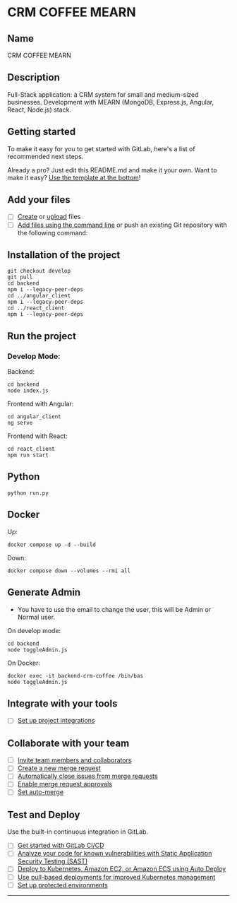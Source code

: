 # CRM COFFEE MEARN

## Name
CRM COFFEE MEARN

## Description

Full-Stack application: a CRM system for small and medium-sized businesses. Development with MEARN (MongoDB, Express.js, Angular, React, Node.js) stack.

## Getting started

To make it easy for you to get started with GitLab, here's a list of recommended next steps.

Already a pro? Just edit this README.md and make it your own. Want to make it easy? [Use the template at the bottom](#editing-this-readme)!

## Add your files

- [ ] [Create](https://docs.gitlab.com/ee/user/project/repository/web_editor.html#create-a-file) or [upload](https://docs.gitlab.com/ee/user/project/repository/web_editor.html#upload-a-file) files
- [ ] [Add files using the command line](https://docs.gitlab.com/ee/gitlab-basics/add-file.html#add-a-file-using-the-command-line) or push an existing Git repository with the following command:

## Installation of the project
```
git checkout develop
git pull
cd backend
npm i --legacy-peer-deps
cd ../angular_client
npm i --legacy-peer-deps
cd ../react_client
npm i --legacy-peer-deps
```

## Run the project
### Develop Mode:
Backend:
```
cd backend
node index.js
```

Frontend with Angular:
```
cd angular_client
ng serve
```

Frontend with React:
```
cd react_client
npm run start
```

## Python
```
python run.py
```

## Docker
Up:
```
docker compose up -d --build
```

Down:
```
docker compose down --volumes --rmi all
```

## Generate Admin

- You have to use the email to change the user, this will be Admin or Normal user.

On develop mode:
```
cd backend
node toggleAdmin.js
```

On Docker:
```
docker exec -it backend-crm-coffee /bin/bas
node toggleAdmin.js
```

## Integrate with your tools

- [ ] [Set up project integrations](https://gitlab.com/fusion-media/crm-coffee-mearn/-/settings/integrations)

## Collaborate with your team

- [ ] [Invite team members and collaborators](https://docs.gitlab.com/ee/user/project/members/)
- [ ] [Create a new merge request](https://docs.gitlab.com/ee/user/project/merge_requests/creating_merge_requests.html)
- [ ] [Automatically close issues from merge requests](https://docs.gitlab.com/ee/user/project/issues/managing_issues.html#closing-issues-automatically)
- [ ] [Enable merge request approvals](https://docs.gitlab.com/ee/user/project/merge_requests/approvals/)
- [ ] [Set auto-merge](https://docs.gitlab.com/ee/user/project/merge_requests/merge_when_pipeline_succeeds.html)

## Test and Deploy

Use the built-in continuous integration in GitLab.

- [ ] [Get started with GitLab CI/CD](https://docs.gitlab.com/ee/ci/quick_start/index.html)
- [ ] [Analyze your code for known vulnerabilities with Static Application Security Testing (SAST)](https://docs.gitlab.com/ee/user/application_security/sast/)
- [ ] [Deploy to Kubernetes, Amazon EC2, or Amazon ECS using Auto Deploy](https://docs.gitlab.com/ee/topics/autodevops/requirements.html)
- [ ] [Use pull-based deployments for improved Kubernetes management](https://docs.gitlab.com/ee/user/clusters/agent/)
- [ ] [Set up protected environments](https://docs.gitlab.com/ee/ci/environments/protected_environments.html)

***
